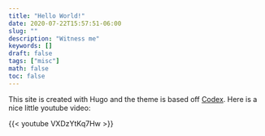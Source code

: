 ```yaml
---
title: "Hello World!"
date: 2020-07-22T15:57:51-06:00
slug: ""
description: "Witness me"
keywords: []
draft: false
tags: ["misc"]
math: false
toc: false
---
```


This site is created with Hugo and the theme is based off [Codex](https://themes.gohugo.io/hugo-theme-codex/). Here is a nice little youtube video:

{{< youtube VXDzYtKq7Hw >}}
